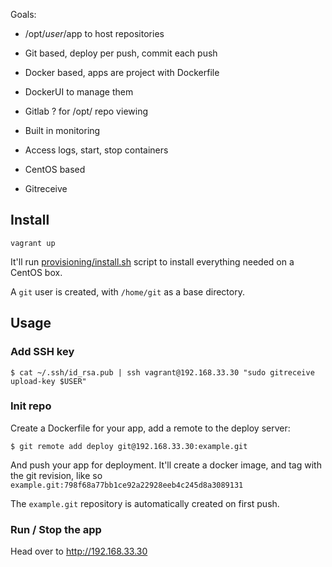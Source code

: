 
Goals:

- /opt/$user/$app to host repositories
- Git based, deploy per push, commit each push
- Docker based, apps are project with Dockerfile
- DockerUI to manage them
- Gitlab ? for /opt/ repo viewing
- Built in monitoring
- Access logs, start, stop containers


- CentOS based
- Gitreceive

## Install

    vagrant up

It'll run [provisioning/install.sh](provisioning/install.sh) script to
install everything needed on a CentOS box.

A `git` user is created, with `/home/git` as a base directory.

## Usage

### Add SSH key

    $ cat ~/.ssh/id_rsa.pub | ssh vagrant@192.168.33.30 "sudo gitreceive upload-key $USER"

### Init repo

Create a Dockerfile for your app, add a remote to the deploy server:

    $ git remote add deploy git@192.168.33.30:example.git

And push your app for deployment. It'll create a docker image, and tag
with the git revision, like so `example.git:798f68a77bb1ce92a22928eeb4c245d8a3089131`

The `example.git` repository is automatically created on first push.

### Run / Stop the app

Head over to http://192.168.33.30
